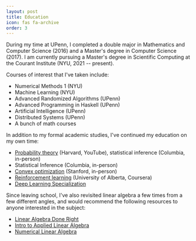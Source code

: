 ```yaml
---
layout: post
title: Education
icon: fas fa-archive
order: 3
---
```


During my time at UPenn, I completed a double major in
Mathematics and Computer Science (2016) and a Master's degree in
Computer Science (2017). I am currently pursuing a Master's degree in
Scientific Computing at the Courant Institute (NYU, 2021 -- present).

Courses of interest that I've taken include:
* Numerical Methods 1 (NYU)
* Machine Learning (NYU)
* Advanced Randomized Algorithms (UPenn)
* Advanced Programming in Haskell (UPenn)
* Artificial Intelligence (UPenn)
* Distributed Systems (UPenn)
* A bunch of math courses

In addition to my formal academic studies, I've continued my education on my own
time:
* [Probability theory](https://www.youtube.com/watch?v=KbB0FjPg0mw&list=PL2SOU6wwxB0uwwH80KTQ6ht66KWxbzTIo) (Harvard, YouTube), statistical inference (Columbia, in-person)
* Statistical Inference (Columbia, in-person)
* [Convex optimization](https://web.stanford.edu/class/ee364a/) (Stanford, in-person)
* [Reinforcement learning](https://www.coursera.org/specializations/reinforcement-learning) (University of Alberta, Coursera)
* [Deep Learning Specialization](https://www.coursera.org/specializations/deep-learning)

Since leaving school, I've also revisited linear algebra a few times from a few different angles,
and would recommend the following resources to anyone interested in the subject:
* [Linear Algebra Done Right](https://zhangyk8.github.io/teaching/file_spring2018/linear_algebra_done_right.pdf)
* [Intro to Applied Linear Algebra](http://vmls-book.stanford.edu/)
* [Numerical Linear Algebra](https://www.amazon.com/Numerical-Linear-Algebra-Lloyd-Trefethen/dp/0898713617)

